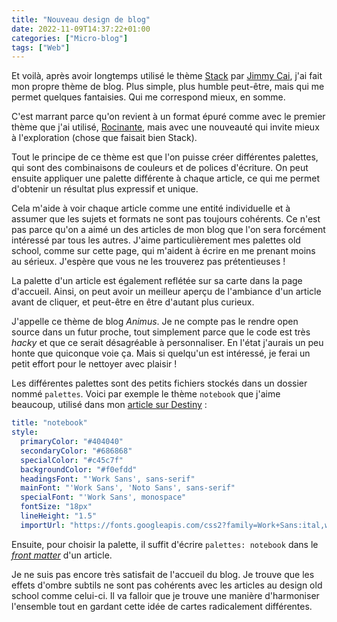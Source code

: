 ```yaml
---
title: "Nouveau design de blog"
date: 2022-11-09T14:37:22+01:00
categories: ["Micro-blog"]
tags: ["Web"]
---
```


Et voilà, après avoir longtemps utilisé le thème [Stack](https://github.com/CaiJimmy/hugo-theme-stack) par [Jimmy Cai](https://jimmycai.com/), j'ai fait mon propre thème de blog. Plus simple, plus humble peut-être, mais qui me permet quelques fantaisies. Qui me correspond mieux, en somme.

C'est marrant parce qu'on revient à un format épuré comme avec le premier thème que j'ai utilisé, [Rocinante](https://github.com/mavidser/hugo-rocinante), mais avec une nouveauté qui invite mieux à l'exploration (chose que faisait bien Stack).

Tout le principe de ce thème est que l'on puisse créer différentes palettes, qui sont des combinaisons de couleurs et de polices d'écriture. On peut ensuite appliquer une palette différente à chaque article, ce qui me permet d'obtenir un résultat plus expressif et unique.

Cela m'aide à voir chaque article comme une entité individuelle et à assumer que les sujets et formats ne sont pas toujours cohérents. Ce n'est pas parce qu'on a aimé un des articles de mon blog que l'on sera forcément intéressé par tous les autres. J'aime particulièrement mes palettes old school, comme sur cette page, qui m'aident à écrire en me prenant moins au sérieux. J'espère que vous ne les trouverez pas prétentieuses !

La palette d'un article est également reflétée sur sa carte dans la page d'accueil. Ainsi, on peut avoir un meilleur aperçu de l'ambiance d'un article avant de cliquer, et peut-être en être d'autant plus curieux.

J'appelle ce thème de blog _Animus_. Je ne compte pas le rendre open source dans un futur proche, tout simplement parce que le code est très _hacky_ et que ce serait désagréable à personnaliser. En l'état j'aurais un peu honte que quiconque voie ça. Mais si quelqu'un est intéressé, je ferai un petit effort pour le nettoyer avec plaisir !

Les différentes palettes sont des petits fichiers stockés dans un dossier nommé `palettes`. Voici par exemple le thème `notebook` que j'aime beaucoup, utilisé dans mon [article sur Destiny](/post/2021/destiny-introduction-analyse/) :

```yaml
title: "notebook"
style:
  primaryColor: "#404040"
  secondaryColor: "#686868"
  specialColor: "#c45c7f"
  backgroundColor: "#f0efdd"
  headingsFont: "'Work Sans', sans-serif"
  mainFont: "'Work Sans', 'Noto Sans', sans-serif"
  specialFont: "'Work Sans', monospace"
  fontSize: "18px"
  lineHeight: "1.5"
  importUrl: "https://fonts.googleapis.com/css2?family=Work+Sans:ital,wght@0,400;0,700;1,400;1,700&display=swap"
```

Ensuite, pour choisir la palette, il suffit d'écrire `palettes: notebook` dans le [_front matter_](https://gohugo.io/content-management/front-matter/) d'un article.

Je ne suis pas encore très satisfait de l'accueil du blog. Je trouve que les effets d'ombre subtils ne sont pas cohérents avec les articles au design old school comme celui-ci. Il va falloir que je trouve une manière d'harmoniser l'ensemble tout en gardant cette idée de cartes radicalement différentes.

